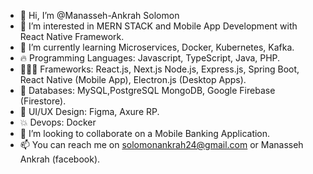- 👋 Hi, I’m @Manasseh-Ankrah Solomon
- 👀 I’m interested in MERN STACK and Mobile App Development with React Native Framework.
- 🌱 I’m currently learning Microservices, Docker, Kubernetes, Kafka.
- 🔥 Programming Languages: Javascript, TypeScript, Java, PHP.
- 👨🏽‍💻 Frameworks: React.js, Next.js Node.js, Express.js, Spring Boot, React Native (Mobile App), Electron.js (Desktop Apps).
- 💯 Databases: MySQL,PostgreSQL MongoDB, Google Firebase (Firestore).
- 💛 UI/UX Design: Figma, Axure RP.
- 💥 Devops: Docker
- 💞️ I’m looking to collaborate on a Mobile Banking Application.
- 📫 You can reach me on solomonankrah24@gmail.com or Manasseh Ankrah (facebook).

<!---
Manasseh-Ankrah/Manasseh-Ankrah is a ✨ special ✨ repository because its `README.md` (this file) appears on your GitHub profile.
You can click the Preview link to take a look at your changes.
--->
